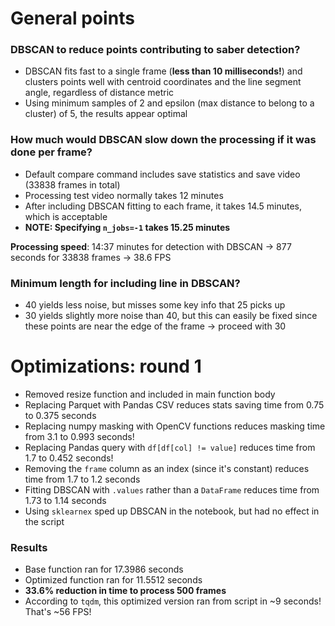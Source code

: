 # General points

### DBSCAN to reduce points contributing to saber detection?
* DBSCAN fits fast to a single frame (**less than 10 milliseconds!**) and clusters points well with centroid coordinates and the line segment angle, regardless of distance metric
* Using minimum samples of 2 and epsilon (max distance to belong to a cluster) of 5, the results appear optimal

### How much would DBSCAN slow down the processing if it was done per frame?
* Default compare command includes save statistics and save video (33838 frames in total)
* Processing test video normally takes 12 minutes
* After including DBSCAN fitting to each frame, it takes 14.5 minutes, which is acceptable
* <strong>NOTE: Specifying `n_jobs=-1` takes 15.25 minutes</strong>

<strong>Processing speed</strong>: 14:37 minutes for detection with DBSCAN -> 877 seconds for 33838 frames -> 38.6 FPS

### Minimum length for including line in DBSCAN?
* 40 yields less noise, but misses some key info that 25 picks up
* 30 yields slightly more noise than 40, but this can easily be fixed since these points are near the edge of the frame -> proceed with 30


# Optimizations: round 1
* Removed resize function and included in main function body
* Replacing Parquet with Pandas CSV reduces stats saving time from 0.75 to 0.375 seconds
* Replacing numpy masking with OpenCV functions reduces masking time from 3.1 to 0.993 seconds!
* Replacing Pandas query with `df[df[col] != value]` reduces time from 1.7 to 0.452 seconds!
* Removing the `frame` column as an index (since it's constant) reduces time from 1.7 to 1.2 seconds
* Fitting DBSCAN with `.values` rather than a `DataFrame` reduces time from 1.73 to 1.14 seconds
* Using `sklearnex` sped up DBSCAN in the notebook, but had no effect in the script

### Results
* Base function ran for 17.3986 seconds
* Optimized function ran for 11.5512 seconds
* <strong>33.6% reduction in time to process 500 frames</strong>
* According to `tqdm`, this optimized version ran from script in ~9 seconds! That's ~56 FPS!

